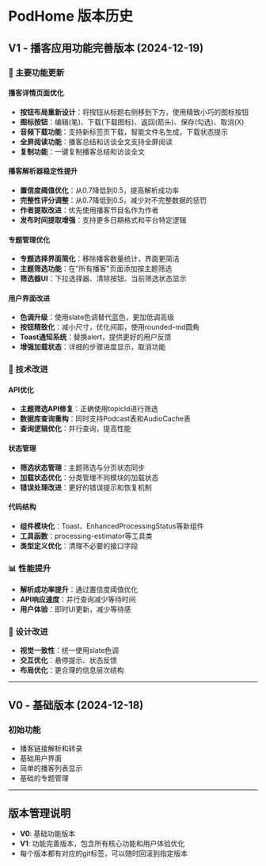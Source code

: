# PodHome 版本历史

## V1 - 播客应用功能完善版本 (2024-12-19)

### 🎯 主要功能更新

#### 播客详情页面优化
- **按钮布局重新设计**：将按钮从标题右侧移到下方，使用精致小巧的图标按钮
- **图标按钮**：编辑(笔)、下载(下载图标)、返回(箭头)、保存(勾选)、取消(X)
- **音频下载功能**：支持新标签页下载，智能文件名生成，下载状态提示
- **全屏阅读功能**：播客总结和访谈全文支持全屏阅读
- **复制功能**：一键复制播客总结和访谈全文

#### 播客解析器稳定性提升
- **置信度阈值优化**：从0.7降低到0.5，提高解析成功率
- **完整性评分调整**：从0.7降低到0.5，减少对不完整数据的惩罚
- **作者提取改进**：优先使用播客节目名作为作者
- **发布时间提取增强**：支持更多日期格式和平台特定逻辑

#### 专题管理优化
- **专题选择界面简化**：移除播客数量统计，界面更简洁
- **主题筛选功能**：在"所有播客"页面添加按主题筛选
- **筛选器UI**：下拉选择器、清除按钮、当前筛选状态显示

#### 用户界面改进
- **色调升级**：使用slate色调替代蓝色，更加低调高级
- **按钮精致化**：减小尺寸，优化间距，使用rounded-md圆角
- **Toast通知系统**：替换alert，提供更好的用户反馈
- **增强加载状态**：详细的步骤进度显示，取消功能

### 🔧 技术改进

#### API优化
- **主题筛选API修复**：正确使用topicId进行筛选
- **数据库查询重构**：同时支持Podcast表和AudioCache表
- **查询逻辑优化**：并行查询，提高性能

#### 状态管理
- **筛选状态管理**：主题筛选与分页状态同步
- **加载状态优化**：分类管理不同模块的加载状态
- **错误处理改进**：更好的错误提示和恢复机制

#### 代码结构
- **组件模块化**：Toast、EnhancedProcessingStatus等新组件
- **工具函数**：processing-estimator等工具类
- **类型定义优化**：清理不必要的接口字段

### 📊 性能提升
- **解析成功率提升**：通过置信度阈值优化
- **API响应速度**：并行查询减少等待时间
- **用户体验**：即时UI更新，减少等待感

### 🎨 设计改进
- **视觉一致性**：统一使用slate色调
- **交互优化**：悬停提示、状态反馈
- **布局优化**：更合理的信息层次结构

---

## V0 - 基础版本 (2024-12-18)

### 初始功能
- 播客链接解析和转录
- 基础用户界面
- 简单的播客列表显示
- 基础的专题管理

---

## 版本管理说明

- **V0**: 基础功能版本
- **V1**: 功能完善版本，包含所有核心功能和用户体验优化
- 每个版本都有对应的git标签，可以随时回滚到指定版本

